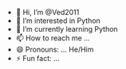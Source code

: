 - 👋 Hi, I’m @Ved2011
- 👀 I’m interested in Python
- 🌱 I’m currently learning Python
- 📫 How to reach me ...
- 😄 Pronouns: ... He/Him
- ⚡ Fun fact: ...

<!---
Ved2011/Ved2011 is a ✨ special ✨ repository because its `README.md` (this file) appears on your GitHub profile.
You can click the Preview link to take a look at your changes.
--->
